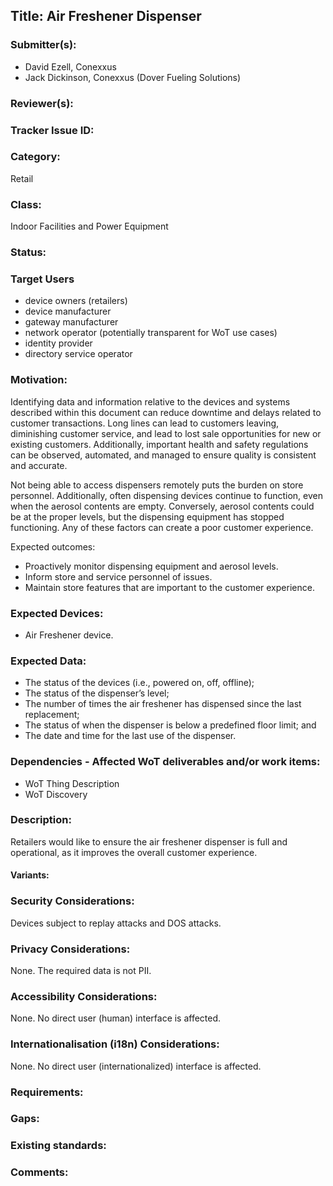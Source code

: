 ## Title: Air Freshener Dispenser

### Submitter(s): 

- David Ezell, Conexxus
- Jack Dickinson, Conexxus (Dover Fueling Solutions)

### Reviewer(s):

### Tracker Issue ID:

### Category:

Retail

### Class: 

Indoor Facilities and Power Equipment

### Status: 

### Target Users
- device owners (retailers)
- device manufacturer
- gateway manufacturer
- network operator (potentially transparent for WoT use cases)
- identity provider
- directory service operator

### Motivation:

Identifying data and information relative to the devices and systems described within this document can reduce downtime and delays related to customer transactions.   Long lines can lead to customers leaving, diminishing customer service, and lead to lost sale opportunities for new or existing customers.  Additionally, important health and safety regulations can be observed, automated, and managed to ensure quality is consistent and accurate.

Not being able to access dispensers remotely puts the burden on store personnel.  Additionally, often dispensing devices continue to function, even when the aerosol contents are empty.  Conversely, aerosol contents could be at the proper levels, but the dispensing equipment has stopped functioning.  Any of these factors can create a poor customer experience. 

Expected outcomes:
- Proactively monitor dispensing equipment and aerosol levels.
- Inform store and service personnel of issues.
- Maintain store features that are important to the customer experience.

### Expected Devices:

- Air Freshener device.

### Expected Data:
- The status of the devices (i.e., powered on, off, offline);
- The status of the dispenser’s level;
- The number of times the air freshener has dispensed since the last replacement;
- The status of when the dispenser is below a predefined floor limit; and
- The date and time for the last use of the dispenser.

### Dependencies - Affected WoT deliverables and/or work items:

- WoT Thing Description
- WoT Discovery

### Description:
Retailers would like to ensure the air freshener dispenser is full and operational, as it improves the overall customer experience. 

#### Variants:

### Security Considerations:

Devices subject to replay attacks and DOS attacks.

### Privacy Considerations:

None. The required data is not PII.

### Accessibility Considerations:

None. No direct user (human) interface is affected.

### Internationalisation (i18n) Considerations:

None.  No direct user (internationalized) interface is affected.

### Requirements:

### Gaps:

### Existing standards:

### Comments:

